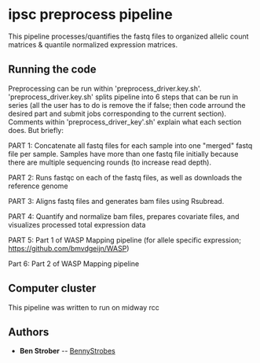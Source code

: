 # ipsc preprocess pipeline

This pipeline processes/quantifies the fastq files to organized allelic count matrices & quantile normalized expression matrices. 

## Running the code

Preprocessing can be run within 'preprocess_driver.key.sh'. 
'preprocess_driver.key.sh' splits pipeline into 6 steps that can be run in series (all the user has to do is remove the if false; then code arround the desired part and submit jobs corresponding to the current section). 
Comments within 'preprocess_driver_key'.sh' explain what each section does. But briefly:

PART 1: Concatenate all fastq files for each sample into one "merged" fastq file per sample. Samples have more than one fastq file initially because there are multiple sequencing rounds (to increase read depth).

PART 2: Runs fastqc on each of the fastq files, as well as downloads the reference genome

PART 3: Aligns fastq files and generates bam files using Rsubread.

PART 4: Quantify and normalize bam files, prepares covariate files, and visualizes processed total expression data

PART 5: Part 1 of WASP Mapping pipeline (for allele specific expression; https://github.com/bmvdgeijn/WASP)

Part 6: Part 2 of WASP Mapping pipeline


## Computer cluster

This pipeline was written to run on midway rcc

## Authors

* **Ben Strober** -- [BennyStrobes](https://github.com/BennyStrobes)
